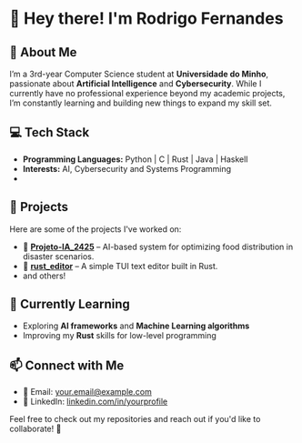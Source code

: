 # 👋 Hey there! I'm Rodrigo Fernandes

## 🧠 About Me
I’m a 3rd-year Computer Science student at **Universidade do Minho**, passionate about **Artificial Intelligence** and **Cybersecurity**. While I currently have no professional experience beyond my academic projects, I’m constantly learning and building new things to expand my skill set.

## 💻 Tech Stack
- **Programming Languages:** Python | C | Rust | Java | Haskell
- **Interests:** AI, Cybersecurity and Systems Programming
- 
## 🚀 Projects
Here are some of the projects I've worked on:
- 🧠 **[Projeto-IA_2425](https://github.com/RodrigoOFernandes/Projeto-IA_2425/)** – AI-based system for optimizing food distribution in disaster scenarios.
- 📝 **[rust_editor](https://github.com/RodrigoOFernandes/rust_editor/)** – A simple TUI text editor built in Rust.
- and others!

## 📖 Currently Learning
- Exploring **AI frameworks** and **Machine Learning algorithms**
- Improving my **Rust** skills for low-level programming

## 📫 Connect with Me
- 📧 Email: [your.email@example.com](rodrigofernan132004@gmail.com)
- 💼 LinkedIn: [linkedin.com/in/yourprofile](https://www.linkedin.com/in/rodrigo-fernandes-561086273/)

Feel free to check out my repositories and reach out if you'd like to collaborate! 🚀
